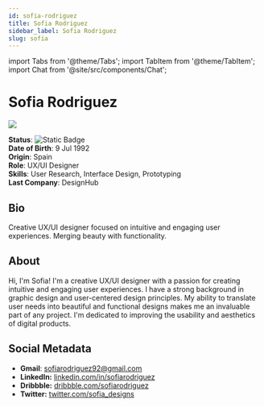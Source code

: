 ```yaml
---
id: sofia-rodriguez
title: Sofia Rodriguez
sidebar_label: Sofia Rodriguez
slug: sofia
---
```


import Tabs from '@theme/Tabs';
import TabItem from '@theme/TabItem';
import Chat from  '@site/src/components/Chat';

# Sofia Rodriguez

<Tabs>
<TabItem value="overview" label="Overview" default>

<img src="/squadx/img/sofia-rodriguez.jpeg" class="avatar__photo avatar__photo--xl margin-bottom--md" />

**Status**: ![Static Badge](https://img.shields.io/badge/Not%20Ready-no?color=ff0000)  
**Date of Birth**: 9 Jul 1992  
**Origin**: Spain  
**Role**: UX/UI Designer  
**Skills**: User Research, Interface Design, Prototyping  
**Last Company**: DesignHub

## Bio

Creative UX/UI designer focused on intuitive and engaging user experiences. Merging beauty with functionality.

## About

Hi, I'm Sofia! I'm a creative UX/UI designer with a passion for creating intuitive and engaging user experiences. I have a strong background in graphic design and user-centered design principles. My ability to translate user needs into beautiful and functional designs makes me an invaluable part of any project. I'm dedicated to improving the usability and aesthetics of digital products.

## Social Metadata

- **Gmail**: sofiarodriguez92@gmail.com
- **LinkedIn:** [linkedin.com/in/sofiarodriguez](https://linkedin.com/in/sofiarodriguez)
- **Dribbble:** [dribbble.com/sofiarodriguez](https://dribbble.com/sofiarodriguez)
- **Twitter:** [twitter.com/sofia_designs](https://twitter.com/sofia_designs)

</TabItem>

<TabItem value="chat" label="Chat" default>

<Chat id="sofia" />

</TabItem>
</Tabs>